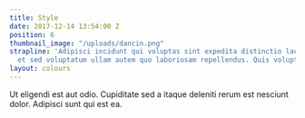 ```yaml
---
title: Style
date: 2017-12-14 13:54:00 Z
position: 6
thumbnail_image: "/uploads/dancin.png"
strapline: 'Adipisci incidunt qui voluptas sint expedita distinctio laudantium. Aut
  et sed voluptatum ullam autem quo laboriosam repellendus. Quis voluptas et eos possimus. '
layout: colours
---
```


Ut eligendi est aut odio. Cupiditate sed a itaque deleniti rerum est nesciunt dolor. Adipisci sunt qui est ea.